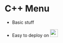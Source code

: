 # C++ Menu

- Basic stuff 

- Easy to deploy on [<img src="https://cdn.discordapp.com/attachments/814830039417880598/944948394835730432/640px-ISO_C2B2B_Logo.png" width="25"/>](https://www.onlinegdb.com/online_c++_compiler)
